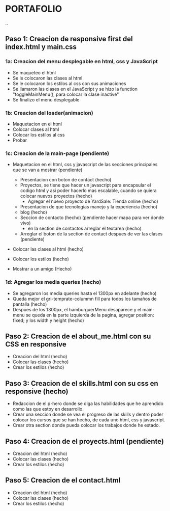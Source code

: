 # PORTAFOLIO

..

## Paso 1: Creacion de responsive first del index.html y main.css

### 1a: Creacion del menu desplegable en html, css y JavaScript

- Se maqueteo el html
- Se le colocaron las clases al html
- Se le colocaron los estilos al css con sus animaciones
- Se llamaron las clases en el JavaScript y se hizo la function "toggleMainMenu(), para colocar la clase inactive"
- Se finalizo el menu desplegable

### 1b: Creacion del loader(animacion)

- Maquetacion en el html
- Colocar clases al html
- Colocar los estilos al css
- Probar

### 1c: Creacion de la main-page (pendiente)

- Maquetacion en el html, css y javascript de las secciones principales que se van a mostrar (pendiente)
    - Presentacion con boton de contact (hecho)
    - Proyectos, se tiene que hacer un javascript para encapsular el codigo html y asi poder hacerlo mas escalable, cuando se quiera colocar nuevos proyectos (hecho)
        - Agregar el nuevo proyecto de YardSale: Tienda online (hecho)
    - Presentacion de que tecnologias manejo y la experiencia (hecho)
    - blog (hecho)
    - Seccion de contacto (hecho) (pendiente hacer mapa para ver donde vivo)
        - en la section de contactos arreglar el textarea (hecho)
    - Arreglar el boton de la section de contact despues de ver las clases (pendiente)

- Colocar las clases al html (hecho)
- Colocar los estilos (hecho)
- Mostrar a un amigo (Hecho)

### 1d: Agregar los media queries (hecho)

- Se agregaron los media queries hasta el 1300px en adelante (hecho)
- Queda mejor el gri-temprate-colummn fill para todos los tamaños de pantalla (hecho)
- Despues de los 1300px, el hamburguerMenu desaparece y el main-menu se queda en la parte izquierda de la pagina, agregar position: fixed; y los width y height (hecho)

## Paso 2: Creacion de el about_me.html con su CSS en responsive

- Creacion del html (hecho)
- Colocar las clases (hecho)
- Crear los estilos (hecho)

## Paso 3: Creacion de el skills.html con su css en responsive (hecho)

- Redaccion de el p-hero donde se diga las habilidades que he aprendido como las que estoy en desarrollo.
- Crear una seccion donde se vea el progreso de las skills y dentro poder colocar los cursos que se han hecho, de cada uno html, css y javascript.
- Crear otra section donde pueda colocar los trabajos donde he estado.

## Paso 4: Creacion de el proyects.html (pendiente)

- Creacion del html (hecho)
- Colocar las clases (hecho)
- Crear los estilos (hecho)

## Paso 5: Creacion de el contact.html

- Creacion del html (hecho)
- Colocar las clases (hecho)
- Crear los estilos (hecho)
